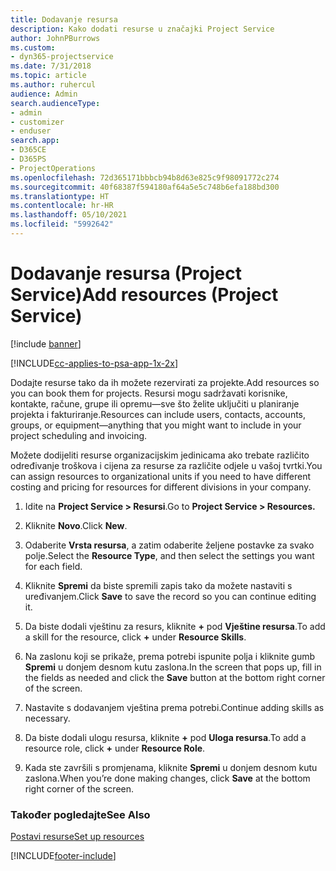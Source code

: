 ```yaml
---
title: Dodavanje resursa
description: Kako dodati resurse u značajki Project Service
author: JohnPBurrows
ms.custom:
- dyn365-projectservice
ms.date: 7/31/2018
ms.topic: article
ms.author: ruhercul
audience: Admin
search.audienceType:
- admin
- customizer
- enduser
search.app:
- D365CE
- D365PS
- ProjectOperations
ms.openlocfilehash: 72d365171bbbcb94b8d63e825c9f98091772c274
ms.sourcegitcommit: 40f68387f594180af64a5e5c748b6efa188bd300
ms.translationtype: HT
ms.contentlocale: hr-HR
ms.lasthandoff: 05/10/2021
ms.locfileid: "5992642"
---
```

# <a name="add-resources-project-service"></a><span data-ttu-id="733e6-103">Dodavanje resursa (Project Service)</span><span class="sxs-lookup"><span data-stu-id="733e6-103">Add resources (Project Service)</span></span>

[!include [banner](../includes/psa-now-project-operations.md)]

[!INCLUDE[cc-applies-to-psa-app-1x-2x](../includes/cc-applies-to-psa-app-1x-2x.md)]

<span data-ttu-id="733e6-104">Dodajte resurse tako da ih možete rezervirati za projekte.</span><span class="sxs-lookup"><span data-stu-id="733e6-104">Add resources so you can book them for projects.</span></span> <span data-ttu-id="733e6-105">Resursi mogu sadržavati korisnike, kontakte, račune, grupe ili opremu—sve što želite uključiti u planiranje projekta i fakturiranje.</span><span class="sxs-lookup"><span data-stu-id="733e6-105">Resources can include users, contacts, accounts, groups, or equipment—anything that you might want to include in your project scheduling and invoicing.</span></span>  
  
<span data-ttu-id="733e6-106">Možete dodijeliti resurse organizacijskim jedinicama ako trebate različito određivanje troškova i cijena za resurse za različite odjele u vašoj tvrtki.</span><span class="sxs-lookup"><span data-stu-id="733e6-106">You can assign resources to organizational units if you need to have different costing and pricing for resources for different divisions in your company.</span></span>  
  
1.  <span data-ttu-id="733e6-107">Idite na **Project Service > Resursi**.</span><span class="sxs-lookup"><span data-stu-id="733e6-107">Go to **Project Service > Resources.**</span></span>  
  
2.  <span data-ttu-id="733e6-108">Kliknite **Novo**.</span><span class="sxs-lookup"><span data-stu-id="733e6-108">Click **New**.</span></span>  
  
3.  <span data-ttu-id="733e6-109">Odaberite **Vrsta resursa**, a zatim odaberite željene postavke za svako polje.</span><span class="sxs-lookup"><span data-stu-id="733e6-109">Select the **Resource Type**, and then select the settings you want for each field.</span></span>  
  
4.  <span data-ttu-id="733e6-110">Kliknite **Spremi** da biste spremili zapis tako da možete nastaviti s uređivanjem.</span><span class="sxs-lookup"><span data-stu-id="733e6-110">Click **Save** to save the record so you can continue editing it.</span></span>  
  
5.  <span data-ttu-id="733e6-111">Da biste dodali vještinu za resurs, kliknite **+** pod **Vještine resursa**.</span><span class="sxs-lookup"><span data-stu-id="733e6-111">To add a skill for the resource, click **+** under **Resource Skills**.</span></span>  
  
6.  <span data-ttu-id="733e6-112">Na zaslonu koji se prikaže, prema potrebi ispunite polja i kliknite gumb **Spremi** u donjem desnom kutu zaslona.</span><span class="sxs-lookup"><span data-stu-id="733e6-112">In the screen that pops up, fill in the fields as needed and click the **Save** button at the bottom right corner of the screen.</span></span>  
  
7.  <span data-ttu-id="733e6-113">Nastavite s dodavanjem vještina prema potrebi.</span><span class="sxs-lookup"><span data-stu-id="733e6-113">Continue adding skills as necessary.</span></span>  
  
8.  <span data-ttu-id="733e6-114">Da biste dodali ulogu resursa, kliknite **+** pod **Uloga resursa**.</span><span class="sxs-lookup"><span data-stu-id="733e6-114">To add a resource role, click **+** under **Resource Role**.</span></span>  
  
9. <span data-ttu-id="733e6-115">Kada ste završili s promjenama, kliknite **Spremi** u donjem desnom kutu zaslona.</span><span class="sxs-lookup"><span data-stu-id="733e6-115">When you’re done making changes, click **Save** at the bottom right corner of the screen.</span></span>  
  
### <a name="see-also"></a><span data-ttu-id="733e6-116">Također pogledajte</span><span class="sxs-lookup"><span data-stu-id="733e6-116">See Also</span></span>  
 [<span data-ttu-id="733e6-117">Postavi resurse</span><span class="sxs-lookup"><span data-stu-id="733e6-117">Set up resources</span></span>](../psa/set-up-resources.md)


[!INCLUDE[footer-include](../includes/footer-banner.md)]